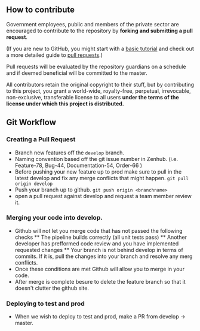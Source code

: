 ## How to contribute
Government employees, public and members of the private sector are encouraged to contribute to the repository by **forking and submitting a pull request**.

(If you are new to GitHub, you might start with a [basic tutorial](https://help.github.com/articles/set-up-git) and  check out a more detailed guide to [pull requests](https://help.github.com/articles/using-pull-requests/).)

Pull requests will be evaluated by the repository guardians on a schedule and if deemed beneficial will be committed to the master.

All contributors retain the original copyright to their stuff, but by contributing to this project, you grant a world-wide, royalty-free, perpetual, irrevocable, non-exclusive, transferable license to all users **under the terms of the license under which this project is distributed.**


## Git Workflow

### Creating a Pull Request

* Branch new features off the `develop` branch.
* Naming convention based off the git issue number in Zenhub.  (i.e. Feature-78, Bug-44, Documentation-54, Order-66 )
* Before pushing your new feature up to prod make sure to pull in the latest develop and fix any merge conflicts that might happen.
`git pull origin develop`
* Push your branch up to github.
`git push origin <branchname>`
* open a pull request against develop and request a team member review it.


### Merging your code into develop.

* Github will not let you merge code that has not passed the following checks
** The pipeline builds correctly (all unit tests pass)
** Another developer has prefformed code review and you have implemented requested changes
** Your branch is not behind develop in terms of commits.  If it is, pull the changes into your branch and resolve any merg conflicts.
* Once these conditions are met Github will allow you to merge in your code.
* After merge is complete besure to delete the feature branch so that it doesn't clutter the github site.

### Deploying to test and prod

* When we wish to deploy to test and prod, make a PR from develop -> master.
